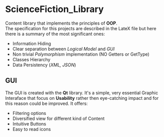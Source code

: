# ScienceFiction_Library

Content library that implements the principles of **OOP**.\
The specification for this projects are described in the LateX file but here there is a summary of the most significant ones:
- Information Hiding
- Clear separation between *Logical Model* and *GUI*
- Non trivial *Polymorphism* implementation (NO Getters or GetType)
- Classes Hierarchy
- Data Persistency (*XML, JSON*)
## GUI
The GUI is created with the **Qt** library.
It's a simple, very essential Graphic Interaface that focus on **Usability** rather then eye-catching impact and for this reason could be improved.
It offers:
- Filtering options 
- Diversified view for different kind of Content
- Intuitive Buttons
- Easy to read icons